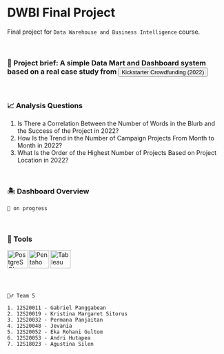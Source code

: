 # DWBI Final Project
Final project for `Data Warehouse and Business Intelligence` course.

<br> 
 
### 🎯 Project brief: A simple Data Mart and Dashboard system based on a real case study from <a href="https://webrobots.io/kickstarter-datasets/"> <button>Kickstarter Crowdfunding (2022)</button></a>

<br> 
 
### 📈 Analysis Questions
1. Is There a Correlation Between the Number of Words in the Blurb and the Success of the Project in 2022?
2. How Is the Trend in the Number of Campaign Projects From Month to Month in 2022?
3. What Is the Order of the Highest Number of Projects Based on Project Location in 2022?

<br> 
 
### 🏝️ Dashboard Overview
`🚧 on progress`
 
<br>
 
### 🔧 Tools

<a href="https://www.postgresql.org/">
  <img align="left" alt="PostgreSQL" height="42px" width="47px" src="https://github.com/EkaRohaniGultom/Kelompok-5_Proyek-DWBI/assets/70984049/4faa3c30-d111-4044-8370-f0b8ede8adc7">
</a>
<a href="https://www.hitachivantara.com/en-us/products/dataops-software/data-integration-analytics.html">
   <img align="left" alt="Pentaho" height="42px" width="47px" src="https://github.com/EkaRohaniGultom/Kelompok-5_Proyek-DWBI/assets/70984049/6ca399f6-da7c-43aa-8083-873f58aad065"/>
</a>
<a href="https://www.tableau.com/">
   <img align="left" alt="Tableau" height="42px" width="47px" src="https://github.com/EkaRohaniGultom/Kelompok-5_Proyek-DWBI/assets/70984049/31f43090-4321-4bbc-8a6c-59be4ff55f64"/>
</a>

<br>
<br>
<br>
<br>
<br>


 ```
 🧞‍♂️ Team 5
 
 1. 12S20011 - Gabriel Panggabean
 2. 12S20019 - Kristina Margaret Sitorus
 3. 12S20032 - Permana Panjaitan
 4. 12S20048 - Jevania
 5. 12S20052 - Eka Rohani Gultom
 6. 12S20053 - Andri Hutapea
 7. 12S18023 - Agustina Silen
 
 ```

